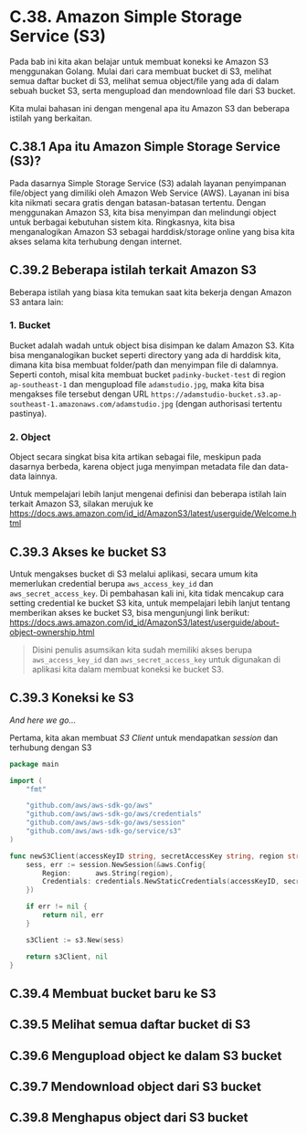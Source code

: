 # C.38. Amazon Simple Storage Service (S3)

Pada bab ini kita akan belajar untuk membuat koneksi ke Amazon S3 menggunakan Golang. Mulai dari cara membuat bucket di S3, melihat semua daftar bucket di S3, melihat semua object/file yang ada di dalam sebuah bucket S3, serta mengupload dan mendownload file dari S3 bucket.

Kita mulai bahasan ini dengan mengenal apa itu Amazon S3 dan beberapa istilah yang berkaitan.

## C.38.1 Apa itu Amazon Simple Storage Service (S3)?

Pada dasarnya Simple Storage Service (S3) adalah layanan penyimpanan file/object yang dimiliki oleh Amazon Web Service (AWS). Layanan ini bisa kita nikmati secara gratis dengan batasan-batasan tertentu. Dengan menggunakan Amazon S3, kita bisa menyimpan dan melindungi object untuk berbagai kebutuhan sistem kita. Ringkasnya, kita bisa menganalogikan Amazon S3 sebagai harddisk/storage online yang bisa kita akses selama kita terhubung dengan internet.

## C.39.2 Beberapa istilah terkait Amazon S3

Beberapa istilah yang biasa kita temukan saat kita bekerja dengan Amazon S3 antara lain:
### 1. Bucket
Bucket adalah wadah untuk object bisa disimpan ke dalam Amazon S3. Kita bisa menganalogikan bucket seperti directory yang ada di harddisk kita, dimana kita bisa membuat folder/path dan menyimpan file di dalamnya. Seperti contoh, misal kita membuat bucket ```padinky-bucket-test``` di region ```ap-southeast-1``` dan mengupload file ```adamstudio.jpg```, maka kita bisa mengakses file tersebut dengan URL ```https://adamstudio-bucket.s3.ap-southeast-1.amazonaws.com/adamstudio.jpg``` (dengan authorisasi tertentu pastinya).

### 2. Object
Object secara singkat bisa kita artikan sebagai file, meskipun pada dasarnya berbeda, karena object juga menyimpan metadata file dan data-data lainnya.  
  
Untuk mempelajari lebih lanjut mengenai definisi dan beberapa istilah lain terkait Amazon S3, silakan merujuk ke https://docs.aws.amazon.com/id_id/AmazonS3/latest/userguide/Welcome.html


## C.39.3 Akses ke bucket S3

Untuk mengakses bucket di S3 melalui aplikasi, secara umum kita memerlukan credential berupa ```aws_access_key_id``` dan ```aws_secret_access_key```. Di pembahasan kali ini, kita tidak mencakup cara setting credential ke bucket S3 kita, untuk mempelajari lebih lanjut tentang memberikan akses ke bucket S3, bisa mengunjungi link berikut: https://docs.aws.amazon.com/id_id/AmazonS3/latest/userguide/about-object-ownership.html  
  
> Disini penulis asumsikan kita sudah memiliki akses berupa ```aws_access_key_id``` dan ```aws_secret_access_key``` untuk digunakan di aplikasi kita dalam membuat koneksi ke bucket S3.

## C.39.3 Koneksi ke S3

*And here we go...*

Pertama, kita akan membuat *S3 Client* untuk mendapatkan *session* dan terhubung dengan S3

```go
package main

import (
	"fmt"

	"github.com/aws/aws-sdk-go/aws"
	"github.com/aws/aws-sdk-go/aws/credentials"
	"github.com/aws/aws-sdk-go/aws/session"
	"github.com/aws/aws-sdk-go/service/s3"
)

func newS3Client(accessKeyID string, secretAccessKey string, region string) (*s3.S3, error) {
	sess, err := session.NewSession(&aws.Config{
		Region:      aws.String(region),
		Credentials: credentials.NewStaticCredentials(accessKeyID, secretAccessKey, ""),
	})

	if err != nil {
		return nil, err
	}

	s3Client := s3.New(sess)

	return s3Client, nil
}
```


## C.39.4 Membuat bucket baru ke S3

## C.39.5 Melihat semua daftar bucket di S3

## C.39.6 Mengupload object ke dalam S3 bucket

## C.39.7 Mendownload object dari S3 bucket

## C.39.8 Menghapus object dari S3 bucket